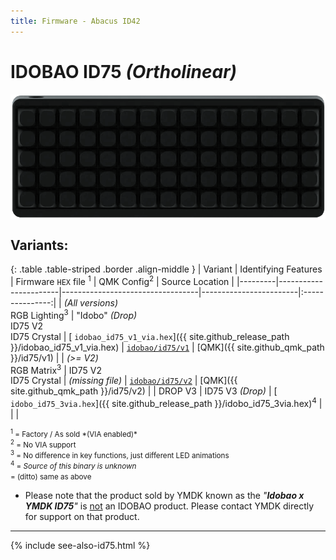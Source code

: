 ```yaml
---
title: Firmware - Abacus ID42
---
```


# IDOBAO ID75 *(Ortholinear)* 

<img src="../assets/img/idobao-id75.png" height="200" width="auto" style="display:block;margin-left:auto;margin-right:auto;">

## Variants:

{: .table .table-striped .border .align-middle }
| Variant | Identifying Features  | Firmware `HEX` file <sup>1</sup> | QMK Config<sup>2</sup> | Source Location |
|---------|-----------------------|----------------------------------|------------------------|:---------------:|
| *(All versions)*<br>RGB Lighting<sup>3</sup> | "Idobo" *(Drop)*<br>ID75 V2<br>ID75 Crystal | [<i class="fas fa-microchip"></i> `idobao_id75_v1_via.hex`]({{ site.github_release_path }}/idobao_id75_v1_via.hex) | [<i class="fas fa-cog"></i> `idobao/id75/v1`](https://config.qmk.fm/#/idobao/id75/v1/LAYOUT_ortho_5x15) | [QMK]({{ site.github_qmk_path }}/id75/v1) |
| *(&gt;= V2)*<br>RGB Matrix<sup>3</sup> | ID75 V2<br>ID75 Crystal | <i class="fas fa-exclamation-triangle text-danger"></i> <i class="text-danger">(missing file)</i> | [<i class="fas fa-cog"></i> `idobao/id75/v2`](https://config.qmk.fm/#/idobao/id75/v2/LAYOUT_ortho_5x15) | [QMK]({{ site.github_qmk_path }}/id75/v2) |
| DROP V3 | ID75 V3 *(Drop)* | [<i class="fas fa-microchip"></i> `idobo_id75_3via.hex`]({{ site.github_release_path }}/idobo_id75_3via.hex)<sup>4</sup> | <i class="fas fa-exclamation-triangle text-danger"></i> | <i class="fas fa-exclamation-triangle text-danger"></i> |

<small class="text-muted">
<sup>1</sup> = Factory / As sold *(VIA enabled)*<br>
<sup>2</sup> = <i class="fas fa-exclamation-triangle"></i> No VIA support<br>
<sup>3</sup> = No difference in key functions, just different LED animations<br>
<sup>4</sup> = <i class="text-danger">Source of this binary is unknown</i><br>
<i class="fas fa-chevron-up"></i> = (ditto) same as above
</small>


<div class="border shadow shadow-sm border-warning bg-warning bg-opacity-10 rounded-3 p-2 mb-4 text-opacity-75">
  <ul class="fa-ul mb-0 me-3">
  <li><span class="fa-li"><i class="fas fa-info-circle text-warning"></i></span>
    Please note that the product sold by YMDK known as the <i class="text-warning">"<b>Idobao x YMDK ID75</b>"</i> is <u>not</u> an IDOBAO product.  Please contact YMDK directly for support on that product.
    </li>
  </ul>
</div>


---

{% include see-also-id75.html %}
